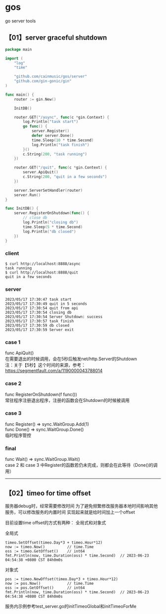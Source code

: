# gos
go server tools

## 【01】server graceful shutdown
``` go
package main

import (
	"log"
	"time"

	"github.com/cainmusic/gos/server"
	"github.com/gin-gonic/gin"
)

func main() {
	router := gin.New()

	InitDB()

	router.GET("/async", func(c *gin.Context) {
		log.Println("task start")
		go func() {
			server.Register()
			defer server.Done()
			time.Sleep(10 * time.Second)
			log.Println("task finish")
		}()
		c.String(200, "task running")
	})

	router.GET("/quit", func(c *gin.Context) {
		server.ApiQuit()
		c.String(200, "quit in a few seconds")
	})

	server.ServerSetHandler(router)
	server.Run()
}

func InitDB() {
	server.RegisterOnShutdown(func() {
		// close db
		log.Println("closing db")
		time.Sleep(5 * time.Second)
		log.Println("db closed")
	})
}
```

### client
```
$ curl http://localhost:8888/async
task running
$ curl http://localhost:8888/quit
quit in a few seconds
```
### server
```
2023/05/17 17:30:47 task start
2023/05/17 17:30:49 quit in 5 seconds
2023/05/17 17:30:54 quit from api
2023/05/17 17:30:54 closing db
2023/05/17 17:30:54 Server Shutdown: success
2023/05/17 17:30:57 task finish
2023/05/17 17:30:59 db closed
2023/05/17 17:30:59 Server exit
```

### case 1
func ApiQuit()    
在需要退出的时候调用，会在5秒后触发net/http.Server的Shutdown    
注：关于【5秒】这个时间的来源，参考：https://segmentfault.com/a/1190000043788014

### case 2
func RegisterOnShutdown(f func())    
常驻程序注册退出程序，注册的函数会在Shutdown的时候被调用

### case 3
func Register() => sync.WaitGroup.Add(1)    
func Done()     => sync.WaitGroup.Done()    
临时程序管控

### final
func Wait()     => sync.WaitGroup.Wait()    
case 2 和 case 3 中Register的函数若仍未完成，则都会在此等待（Done()的调用）

***

## 【02】timeo for time offset
服务器debug时，经常需要修改时间
为了避免频繁修改服务器本地时间影响其他服务，可以修改服务的内置时间
实现起来就是给时间加上一个offset

目前设置time offset的方式有两种：
全局式和对象式

全局式
```
timeo.SetOffset(timeo.Day*3 + timeo.Hour*12)
now := timeo.Now()          // time.Time
oss := timeo.GetOffset()    // int64
fmt.Println(now, time.Duration(oss) * time.Second)  // 2023-06-23 04:54:38 +0800 CST 84h0m0s
```

对象式
```
pos := timeo.NewOffset(timeo.Day*3 + timeo.Hour*12)
now := pos.Now()            // time.Time
oss := pos.GetOffset()      // int64
fmt.Println(now, time.Duration(oss) * time.Second)  // 2023-06-23 04:54:38 +0800 CST 84h0m0s
```

服务内示例参考test_server.go的initTimeoGlobal和initTimeoForMe
